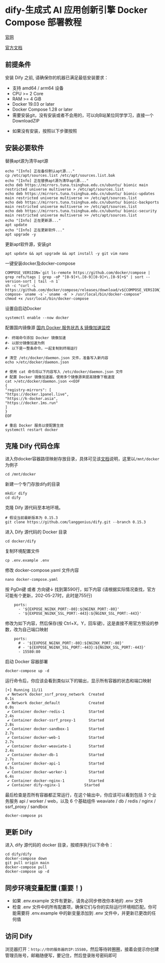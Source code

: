 # dify-生成式 AI 应用创新引擎 Docker Compose 部署教程
[官网](https://dify.ai/zh)

[官方文档](https://docs.dify.ai/zh-hans/getting-started/install-self-hosted/docker-compose)

## 前提条件
安装 Dify 之前, 请确保你的机器已满足最低安装要求：
- 支持 amd64 / arm64 设备
- CPU >= 2 Core
- RAM >= 4 GiB
- Docker 19.03 or later
- Docker Compose 1.28 or later
- 需要安装git，没有安装或者不会用的，可以向B站某位同学学习，直接一个 DownloadZIP
* 如果没有安装，按照以下步骤按照

## 安装必要软件
替换apt源为清华apt源
```
echo "[Info] 正在备份默认apt源..."
cp /etc/apt/sources.list /etc/apt/sources.list.bak
echo "[Info] 正在替换apt源为清华apt源..."
echo deb https://mirrors.tuna.tsinghua.edu.cn/ubuntu/ bionic main restricted universe multiverse > /etc/apt/sources.list
echo deb https://mirrors.tuna.tsinghua.edu.cn/ubuntu/ bionic-updates main restricted universe multiverse >> /etc/apt/sources.list
echo deb https://mirrors.tuna.tsinghua.edu.cn/ubuntu/ bionic-backports main restricted universe multiverse >> /etc/apt/sources.list
echo deb https://mirrors.tuna.tsinghua.edu.cn/ubuntu/ bionic-security main restricted universe multiverse >> /etc/apt/sources.list
echo "[Info] 正在更新源..."
apt update
echo "[Info] 正在更新软件..."
apt upgrade -y
```
更新apt软件源，安装git
```
apt update && apt upgrade && apt install -y git vim nano
```
一键安装docker及docker-compose
```
COMPOSE_VERSION=`git ls-remote https://github.com/docker/compose | grep refs/tags | grep -oP "[0-9]+\.[0-9][0-9]+\.[0-9]+$" | sort --version-sort | tail -n 1`
sh -c "curl -L https://github.com/docker/compose/releases/download/v${COMPOSE_VERSION}/docker-compose-`uname -s`-`uname -m` > /usr/local/bin/docker-compose"
chmod +x /usr/local/bin/docker-compose
```
设置自启动Docker
```
systemctl enable --now docker
```
配置国内镜像源
[国内 Docker 服务状态 & 镜像加速监控](http://status.kggzs.cn/status/docker)
```
#- 终端命令添加 Docker 镜像加速
#- 以部分镜像加速为例
#- 以下是一整条命令，一起复制到终端运行

# 清空 /etc/docker/daemon.json 文件，准备写入新内容
echo >/etc/docker/daemon.json

# 使用 cat 命令将以下内容写入 /etc/docker/daemon.json 文件
# 配置 Docker 镜像加速器，使用多个镜像源来提高镜像下载速度
cat >/etc/docker/daemon.json <<EOF
{
"registry-mirrors": [
"https://docker.1panel.live",
"https://k-docker.asia",
"https://docker.1ms.run"
]
}
EOF

# 重启 Docker 服务以使配置生效
systemctl restart docker
```
## 克隆 Dify 代码仓库
进入你docker容器路径映射存放目录，具体可见该[文档](https://github.com/FrozenGEE/compose/blob/main/volumes.md)说明，这里以```/mnt/docker```为例子
```
cd /mnt/docker
```
新建一个专门存放dify的目录
```
mkdir dify
cd dify
```
克隆 Dify 源代码至本地环境。
```
# 假设当前最新版本为 0.15.3
git clone https://github.com/langgenius/dify.git --branch 0.15.3
```
进入 Dify 源代码的 Docker 目录
```
cd docker/dify
```
复制环境配置文件
```
cp .env.example .env
```
修改 docker-compose.yaml 文件内容
```
nano docker-compose.yaml
```
按 PgDn键 或者 方向键↓ 找到第590行，如下内容 (请根据实际情况查找，官方可能有个更新，202-05-27时，此时是755行)
```
    ports:
      - '${EXPOSE_NGINX_PORT:-80}:${NGINX_PORT:-80}'
      - '${EXPOSE_NGINX_SSL_PORT:-443}:${NGINX_SSL_PORT:-443}'
```
修改为如下内容，然后保存(按 Ctrl+X，Y，回车键)，这是直接不用官方预设的参数，改为自己端口映射
```
    ports:
      # - '${EXPOSE_NGINX_PORT:-80}:${NGINX_PORT:-80}'
      # - '${EXPOSE_NGINX_SSL_PORT:-443}:${NGINX_SSL_PORT:-443}'
      - 15580:80
```
启动 Docker 容器部署
```
docker-compose up -d
```
运行命令后，你应该会看到类似以下的输出，显示所有容器的状态和端口映射
```
[+] Running 11/11
 ✔ Network docker_ssrf_proxy_network  Created                                                                 0.1s 
 ✔ Network docker_default             Created                                                                 0.0s 
 ✔ Container docker-redis-1           Started                                                                 2.4s 
 ✔ Container docker-ssrf_proxy-1      Started                                                                 2.8s 
 ✔ Container docker-sandbox-1         Started                                                                 2.7s 
 ✔ Container docker-web-1             Started                                                                 2.7s 
 ✔ Container docker-weaviate-1        Started                                                                 2.4s 
 ✔ Container docker-db-1              Started                                                                 2.7s 
 ✔ Container docker-api-1             Started                                                                 6.5s 
 ✔ Container docker-worker-1          Started                                                                 6.4s 
 ✔ Container docker-nginx-1           Started    
 ✔ Container dify-nginx-1           Started    
```
最后检查是否所有容器都正常运行，在这个输出中，你应该可以看到包括 3 个业务服务 api / worker / web，以及 6 个基础组件 weaviate / db / redis / nginx / ssrf_proxy / sandbox
```
docker-compose ps
```
## 更新 Dify
进入 dify 源代码的 docker 目录，按顺序执行以下命令：
```
cd dify/dify
docker-compose down
git pull origin main
docker-compose pull
docker-compose up -d
```
## 同步环境变量配置 (重要！)
- 如果 .env.example 文件有更新，请务必同步修改你本地的 .env 文件
- 检查 .env 文件中的所有配置项，确保它们与你的实际运行环境相匹配。你可能需要将 .env.example 中的新变量添加到 .env 文件中，并更新已更改的任何值
## 访问 Dify
浏览器打开：```http://你的服务器的IP:15580```，然后等待转圈圈，接着会提示你创建管理员账号，邮箱随便写，要记住，然后登录账号密码即可
